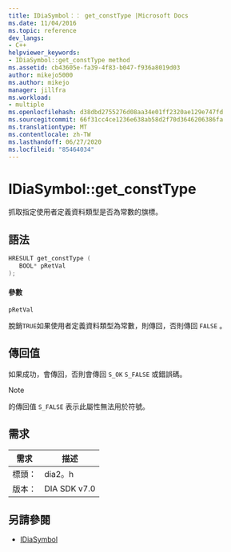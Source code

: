 ```yaml
---
title: IDiaSymbol：： get_constType |Microsoft Docs
ms.date: 11/04/2016
ms.topic: reference
dev_langs:
- C++
helpviewer_keywords:
- IDiaSymbol::get_constType method
ms.assetid: cb43605e-fa39-4f83-b047-f936a8019d03
author: mikejo5000
ms.author: mikejo
manager: jillfra
ms.workload:
- multiple
ms.openlocfilehash: d38dbd2755276d08aa34e01ff2320ae129e747fd
ms.sourcegitcommit: 66f31cc4ce1236e638ab58d2f70d3646206386fa
ms.translationtype: MT
ms.contentlocale: zh-TW
ms.lasthandoff: 06/27/2020
ms.locfileid: "85464034"
---
```

# <a name="idiasymbolget_consttype"></a>IDiaSymbol::get_constType
抓取指定使用者定義資料類型是否為常數的旗標。

## <a name="syntax"></a>語法

```C++
HRESULT get_constType ( 
   BOOL* pRetVal
);
```

#### <a name="parameters"></a>參數
 `pRetVal`

脫銷`TRUE`如果使用者定義資料類型為常數，則傳回，否則傳回 `FALSE` 。

## <a name="return-value"></a>傳回值
 如果成功，會傳回，否則會傳回 `S_OK` `S_FALSE` 或錯誤碼。

> [!NOTE]
> 的傳回值 `S_FALSE` 表示此屬性無法用於符號。

## <a name="requirements"></a>需求

|需求|描述|
|-----------------|-----------------|
|標頭：|dia2。h|
|版本：|DIA SDK v7.0|

## <a name="see-also"></a>另請參閱
- [IDiaSymbol](../../debugger/debug-interface-access/idiasymbol.md)